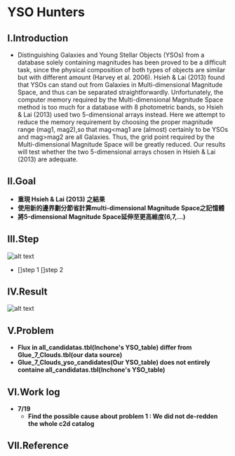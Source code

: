 # **YSO Hunters**
## **I.Introduction**
- Distinguishing Galaxies and Young Stellar Objects (YSOs) from a database solely containing magnitudes has been
proved to be a difficult task, since the physical composition of both types of objects are similar but with different
amount (Harvey et al. 2006). Hsieh & Lai (2013) found that YSOs can stand out from Galaxies in Multi-dimensional
Magnitude Space, and thus can be separated straightforwardly. Unfortunately, the computer memory required by
the Multi-dimensional Magnitude Space method is too much for a database with 8 photometric bands, so Hsieh & Lai
(2013) used two 5-dimensional arrays instead. Here we attempt to reduce the memory requirement by choosing the
proper magnitude range (mag1, mag2),so that mag<mag1 are (almost) certainly to be YSOs and mag>mag2 are all
Galaxies. Thus, the grid point required by the Multi-dimensional Magnitude Space will be greatly reduced. Our results
will test whether the two 5-dimensional arrays chosen in Hsieh & Lai (2013) are adequate.

## **II.Goal**
- **重現 Hsieh & Lai (2013) 之結果**
- **使用新的邊界劃分節省計算multi-dimensional Magnitude Space之記憶體**
- **將5-dimensional Magnitude Space延伸至更高維度(6,7,...)**

## **III.Step**
![alt text](https://github.com/ShihPingLai/YSO_Hunters/blob/master/Steps.png)
- []step 1  []step 2 

## **IV.Result**
![alt text](https://github.com/ShihPingLai/YSO_Hunters/blob/master/inchone_vs_YSOHunters_7.19.png)
## **V.Problem**
- **Flux in all_candidatas.tbl(Inchone's YSO_table) differ from Glue_7_Clouds.tbl(our data source)**
- **Glue_7_Clouds_yso_candidates(Our YSO_table) does not entirely containe all_candidatas.tbl(Inchone's YSO_table)**
## **VI.Work log**
- **7/19**
  - **Find the possible cause about problem 1 : We did not de-redden the whole c2d catalog**
## **VII.Reference**
